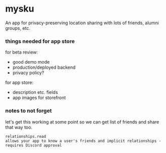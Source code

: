# mysku

An app for privacy-preserving location sharing with lots of friends, alumni groups, etc.


### things needed for app store

for beta review:
- good demo mode
- production/deployed backend
- privacy policy?


for app store:
- description etc. fields
- app images for storefront


### notes to not forget

let's get this working at some point so we can get list of friends and share that way too.

```
relationships.read
allows your app to know a user's friends and implicit relationships - requires Discord approval
```

